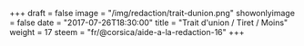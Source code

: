 +++
draft = false
image = "/img/redaction/trait-dunion.png"
showonlyimage = false
date = "2017-07-26T18:30:00"
title = "Trait d'union / Tiret / Moins"
weight = 17
steem = "fr/@corsica/aide-a-la-redaction-16"
+++

<!--more-->
